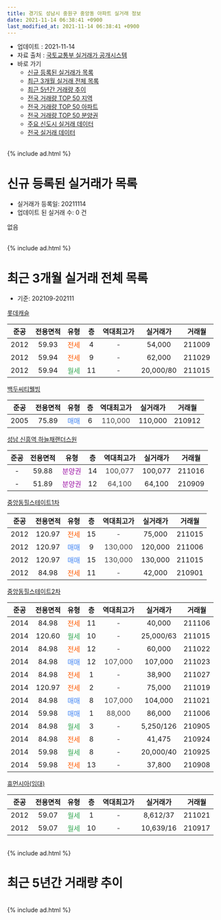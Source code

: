 ```yaml
---
title: 경기도 성남시 중원구 중앙동 아파트 실거래 정보
date: 2021-11-14 06:38:41 +0900
last_modified_at: 2021-11-14 06:38:41 +0900
---
```


* 업데이트 : 2021-11-14
* 자료 출처 : [국토교통부 실거래가 공개시스템](http://rt.molit.go.kr)
* 바로 가기
    * [신규 등록된 실거래가 목록](#신규-등록된-실거래가-목록)
    * [최근 3개월 실거래 전체 목록](#최근-3개월-실거래-전체-목록)
    * [최근 5년간 거래량 추이](#최근-5년간-거래량-추이)
    * [전국 거래량 TOP 50 지역](https://inasie.github.io/apt-trade-info/최근-3개월-전국에서-가장-거래가-많이-발생한-지역)
    * [전국 거래량 TOP 50 아파트](https://inasie.github.io/apt-trade-info/최근-3개월-전국에서-가장-거래가-많이-발생한-아파트)
    * [전국 거래량 TOP 50 분양권](https://inasie.github.io/apt-trade-info/최근-3개월-전국에서-가장-거래가-많이-발생한-분양권)
    * [주요 신도시 실거래 데이터](https://inasie.github.io/apt-trade-info/주요-신도시)
    * [전국 실거래 데이터](https://inasie.github.io/apt-trade-info/전국)
<br>
{% include ad.html %}
<br>

# 신규 등록된 실거래가 목록
* 실거래가 등록일: 20211114
* 업데이트 된 실거래 수: 0 건

없음

<br>
{% include ad.html %}
<br>

# 최근 3개월 실거래 전체 목록
* 기준: 202109-202111


[롯데캐슬](https://search.naver.com/search.naver?query=%EA%B2%BD%EA%B8%B0%EB%8F%84+%EC%84%B1%EB%82%A8%EC%8B%9C+%EC%A4%91%EC%9B%90%EA%B5%AC+%EC%A4%91%EC%95%99%EB%8F%99+%EB%A1%AF%EB%8D%B0%EC%BA%90%EC%8A%AC)

|준공|전용면적|유형|층|역대최고가|실거래가|거래월|
|:---:|:---:|:---:|:---:|:---:|:---:|:---:|
|2012|59.93|<span style="color:#ff5a00">전세</span>|4|<span style="color:#444444">-</span>|54,000|211009|
|2012|59.94|<span style="color:#ff5a00">전세</span>|9|<span style="color:#444444">-</span>|62,000|211029|
|2012|59.94|<span style="color:#34a853">월세</span>|11|<span style="color:#444444">-</span>|20,000/80|211015|

[백두씨티웰빙](https://search.naver.com/search.naver?query=%EA%B2%BD%EA%B8%B0%EB%8F%84+%EC%84%B1%EB%82%A8%EC%8B%9C+%EC%A4%91%EC%9B%90%EA%B5%AC+%EC%A4%91%EC%95%99%EB%8F%99+%EB%B0%B1%EB%91%90%EC%94%A8%ED%8B%B0%EC%9B%B0%EB%B9%99)

|준공|전용면적|유형|층|역대최고가|실거래가|거래월|
|:---:|:---:|:---:|:---:|:---:|:---:|:---:|
|2005|75.89|<span style="color:#4285f3">매매</span>|6|<span style="color:#444444">110,000</span>|110,000|210912|

[성남 신흥역 하늘채랜더스원](https://search.naver.com/search.naver?query=%EA%B2%BD%EA%B8%B0%EB%8F%84+%EC%84%B1%EB%82%A8%EC%8B%9C+%EC%A4%91%EC%9B%90%EA%B5%AC+%EC%A4%91%EC%95%99%EB%8F%99+%EC%84%B1%EB%82%A8+%EC%8B%A0%ED%9D%A5%EC%97%AD+%ED%95%98%EB%8A%98%EC%B1%84%EB%9E%9C%EB%8D%94%EC%8A%A4%EC%9B%90)

|준공|전용면적|유형|층|역대최고가|실거래가|거래월|
|:---:|:---:|:---:|:---:|:---:|:---:|:---:|
|-|59.88|<span style="color:#9C11A5">분양권</span>|14|<span style="color:#444444">100,077</span>|100,077|211016|
|-|51.89|<span style="color:#9C11A5">분양권</span>|12|<span style="color:#444444">64,100</span>|64,100|210909|

[중앙동힐스테이트1차](https://search.naver.com/search.naver?query=%EA%B2%BD%EA%B8%B0%EB%8F%84+%EC%84%B1%EB%82%A8%EC%8B%9C+%EC%A4%91%EC%9B%90%EA%B5%AC+%EC%A4%91%EC%95%99%EB%8F%99+%EC%A4%91%EC%95%99%EB%8F%99%ED%9E%90%EC%8A%A4%ED%85%8C%EC%9D%B4%ED%8A%B81%EC%B0%A8)

|준공|전용면적|유형|층|역대최고가|실거래가|거래월|
|:---:|:---:|:---:|:---:|:---:|:---:|:---:|
|2012|120.97|<span style="color:#ff5a00">전세</span>|15|<span style="color:#444444">-</span>|75,000|211015|
|2012|120.97|<span style="color:#4285f3">매매</span>|9|<span style="color:#444444">130,000</span>|120,000|211006|
|2012|120.97|<span style="color:#4285f3">매매</span>|15|<span style="color:#444444">130,000</span>|130,000|211015|
|2012|84.98|<span style="color:#ff5a00">전세</span>|11|<span style="color:#444444">-</span>|42,000|210901|

[중앙동힐스테이트2차](https://search.naver.com/search.naver?query=%EA%B2%BD%EA%B8%B0%EB%8F%84+%EC%84%B1%EB%82%A8%EC%8B%9C+%EC%A4%91%EC%9B%90%EA%B5%AC+%EC%A4%91%EC%95%99%EB%8F%99+%EC%A4%91%EC%95%99%EB%8F%99%ED%9E%90%EC%8A%A4%ED%85%8C%EC%9D%B4%ED%8A%B82%EC%B0%A8)

|준공|전용면적|유형|층|역대최고가|실거래가|거래월|
|:---:|:---:|:---:|:---:|:---:|:---:|:---:|
|2014|84.98|<span style="color:#ff5a00">전세</span>|11|<span style="color:#444444">-</span>|40,000|211106|
|2014|120.60|<span style="color:#34a853">월세</span>|10|<span style="color:#444444">-</span>|25,000/63|211015|
|2014|84.98|<span style="color:#ff5a00">전세</span>|12|<span style="color:#444444">-</span>|60,000|211022|
|2014|84.98|<span style="color:#4285f3">매매</span>|12|<span style="color:#444444">107,000</span>|107,000|211023|
|2014|84.98|<span style="color:#ff5a00">전세</span>|1|<span style="color:#444444">-</span>|38,900|211027|
|2014|120.97|<span style="color:#ff5a00">전세</span>|2|<span style="color:#444444">-</span>|75,000|211019|
|2014|84.98|<span style="color:#4285f3">매매</span>|8|<span style="color:#444444">107,000</span>|104,000|211021|
|2014|59.98|<span style="color:#4285f3">매매</span>|1|<span style="color:#444444">88,000</span>|86,000|211006|
|2014|84.98|<span style="color:#34a853">월세</span>|3|<span style="color:#444444">-</span>|5,250/126|210905|
|2014|84.98|<span style="color:#ff5a00">전세</span>|8|<span style="color:#444444">-</span>|41,475|210924|
|2014|59.98|<span style="color:#34a853">월세</span>|8|<span style="color:#444444">-</span>|20,000/40|210925|
|2014|59.98|<span style="color:#ff5a00">전세</span>|13|<span style="color:#444444">-</span>|37,800|210908|

[휴먼시아(임대)](https://search.naver.com/search.naver?query=%EA%B2%BD%EA%B8%B0%EB%8F%84+%EC%84%B1%EB%82%A8%EC%8B%9C+%EC%A4%91%EC%9B%90%EA%B5%AC+%EC%A4%91%EC%95%99%EB%8F%99+%ED%9C%B4%EB%A8%BC%EC%8B%9C%EC%95%84%28%EC%9E%84%EB%8C%80%29)

|준공|전용면적|유형|층|역대최고가|실거래가|거래월|
|:---:|:---:|:---:|:---:|:---:|:---:|:---:|
|2012|59.07|<span style="color:#34a853">월세</span>|1|<span style="color:#444444">-</span>|8,612/37|211021|
|2012|59.07|<span style="color:#34a853">월세</span>|10|<span style="color:#444444">-</span>|10,639/16|210917|


<br>
{% include ad.html %}
<br>

# 최근 5년간 거래량 추이


<div style="width:100%;">
    <canvas id="deal_progress" height="200"></canvas>
</div>

<script>
new Chart(document.getElementById("deal_progress"), {
    type: 'line',
    data: {
        labels: ['201611','201612','201701','201702','201703','201704','201705','201706','201707','201708','201709','201710','201711','201712','201801','201802','201803','201804','201805','201806','201807','201808','201809','201810','201811','201812','201901','201902','201903','201904','201905','201906','201907','201908','201909','201910','201911','201912','202001','202002','202003','202004','202005','202006','202007','202008','202009','202010','202011','202012','202101','202102','202103','202104','202105','202106','202107','202108','202109','202110','202111'],
        datasets: [{
            label: '매매',
            pointRadius: 1,
            data: [11, 9, 3, 7, 13, 4, 18, 21, 31, 21, 22, 19, 12, 17, 28, 19, 36, 9, 11, 6, 14, 26, 12, 10, 4, 2, 4, 4, 7, 6, 15, 14, 20, 23, 13, 37, 31, 21, 9, 14, 2, 2, 6, 33, 21, 13, 13, 15, 16, 95, 37, 18, 15, 8, 25, 12, 10, 4, 2, 6, 0],
            borderColor: "rgba(255, 201, 14, 1)",
            backgroundColor: "rgba(255, 201, 14, 0.5)",
            fill: false,
            lineTension: 0
        },{
            label: '전월세',
            pointRadius: 1,
            data: [14, 13, 10, 15, 13, 14, 13, 15, 14, 9, 9, 9, 10, 10, 17, 7, 25, 10, 7, 13, 12, 18, 29, 20, 16, 18, 13, 9, 13, 7, 13, 8, 12, 10, 12, 16, 8, 14, 6, 12, 8, 10, 16, 18, 19, 9, 21, 16, 11, 9, 11, 6, 4, 20, 8, 13, 15, 7, 6, 9, 1],
            borderColor: "rgba(0, 141, 185, 1)",
            backgroundColor: "rgba(0, 141, 185, 0.5)",
            fill: false,
            lineTension: 0
        }
        ]
    },
    options: {
        responsive: true,
        title: {
            display: false
        },
        tooltips: {
            mode: 'index',
            intersect: false
        },
        hover: {
            mode: 'nearest',
            intersect: true
        },
        scales: {
            xAxes: [{
                display: true,
                scaleLabel: {
                    display: true,
                    labelString: '년/월'
                }
            }],
            yAxes: [{
                display: true,
                ticks: {
                    suggestedMin: 0,
                },
                scaleLabel: {
                    display: true,
                    labelString: '실거래 수'
                }
            }]
        }
    }
});

</script>


<br>
{% include ad.html %}
<br>

